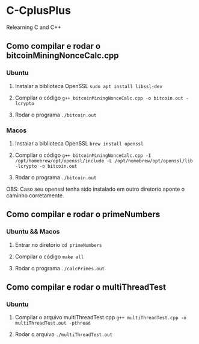 # C-CplusPlus
 Relearning C and C++


## Como compilar e rodar o bitcoinMiningNonceCalc.cpp

### Ubuntu

1. Instalar a biblioteca OpenSSL `sudo apt install libssl-dev`

2. Compilar o código `g++ bitcoinMiningNonceCalc.cpp -o bitcoin.out -lcrypto`

3. Rodar o programa `./bitcoin.out`

### Macos

1. Instalar a biblioteca OpenSSL `brew install openssl`

2. Compilar o código `g++ bitcoinMiningNonceCalc.cpp -I /opt/homebrew/opt/openssl/include -L /opt/homebrew/opt/openssl/lib -lcrypto -o bitcoin.out`

3. Rodar o programa `./bitcoin.out`

OBS: Caso seu openssl tenha sido instalado em outro diretorio aponte o caminho corretamente.

## Como compilar e rodar o primeNumbers

### Ubuntu && Macos

1. Entrar no diretorio `cd primeNumbers`

2. Compilar o código `make all`

3. Rodar o programa `./calcPrimes.out`

## Como compilar e rodar o multiThreadTest

### Ubuntu

1. Compilar o arquivo multiThreadTest.cpp `g++ multiThreadTest.cpp -o multiThreadTest.out -pthread`

2. Rodar o arquivo `./multiThreadTest.out`